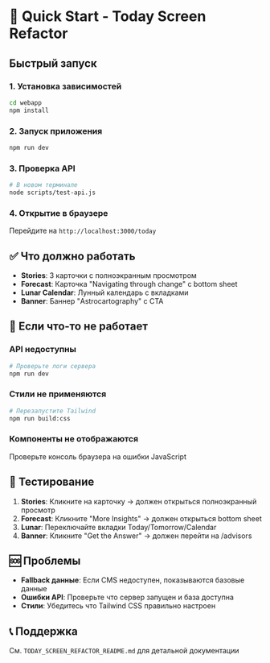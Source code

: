 # 🚀 Quick Start - Today Screen Refactor

## Быстрый запуск

### 1. Установка зависимостей
```bash
cd webapp
npm install
```

### 2. Запуск приложения
```bash
npm run dev
```

### 3. Проверка API
```bash
# В новом терминале
node scripts/test-api.js
```

### 4. Открытие в браузере
Перейдите на `http://localhost:3000/today`

## ✅ Что должно работать

- **Stories**: 3 карточки с полноэкранным просмотром
- **Forecast**: Карточка "Navigating through change" с bottom sheet
- **Lunar Calendar**: Лунный календарь с вкладками
- **Banner**: Баннер "Astrocartography" с CTA

## 🔧 Если что-то не работает

### API недоступны
```bash
# Проверьте логи сервера
npm run dev
```

### Стили не применяются
```bash
# Перезапустите Tailwind
npm run build:css
```

### Компоненты не отображаются
Проверьте консоль браузера на ошибки JavaScript

## 📱 Тестирование

1. **Stories**: Кликните на карточку → должен открыться полноэкранный просмотр
2. **Forecast**: Кликните "More Insights" → должен открыться bottom sheet
3. **Lunar**: Переключайте вкладки Today/Tomorrow/Calendar
4. **Banner**: Кликните "Get the Answer" → должен перейти на /advisors

## 🆘 Проблемы

- **Fallback данные**: Если CMS недоступен, показываются базовые данные
- **Ошибки API**: Проверьте что сервер запущен и база доступна
- **Стили**: Убедитесь что Tailwind CSS правильно настроен

## 📞 Поддержка

См. `TODAY_SCREEN_REFACTOR_README.md` для детальной документации





